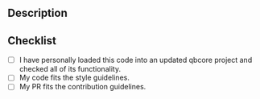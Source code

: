 ## Description

<!-- What does your pull request change? Why should it be merged? Does it fix an issue? -->

## Checklist

<!-- Put an x inside the [ ] to check an item, like so: [x] -->

-   [ ] I have personally loaded this code into an updated qbcore project and checked all of its functionality.
-   [ ] My code fits the style guidelines.
-   [ ] My PR fits the contribution guidelines.
